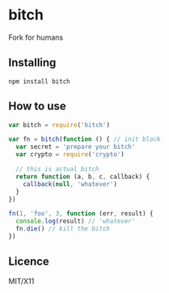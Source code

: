 # bitch

Fork for humans

## Installing

`npm install bitch`

## How to use

```javascript
var bitch = require('bitch')

var fn = bitch(function () { // init block
  var secret = 'prepare your bitch'
  var crypto = require('crypto')

  // this is actual bitch
  return function (a, b, c, callback) {
    callback(null, 'whatever')
  }
})

fn(1, 'foo', 3, function (err, result) {
  console.log(result) // 'whatever'
  fn.die() // kill the bitch
})

```

## Licence

MIT/X11

